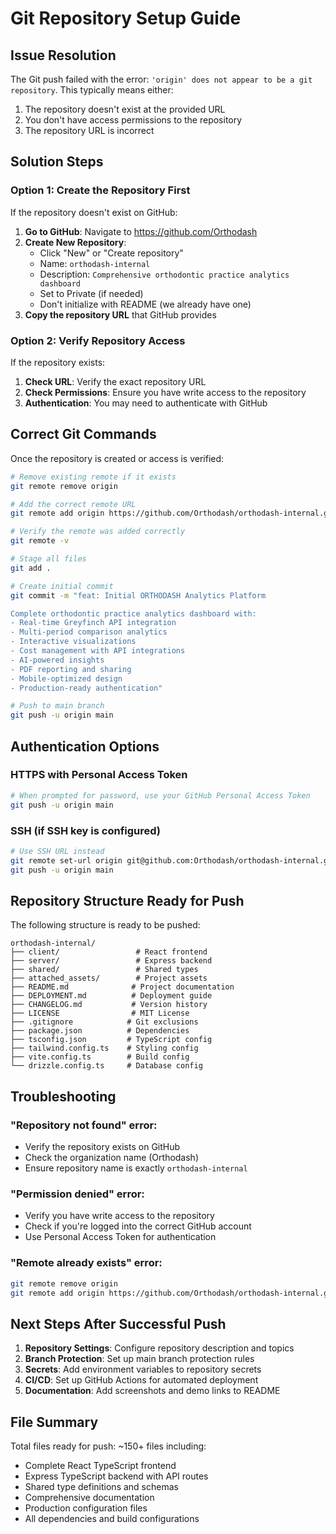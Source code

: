 # Git Repository Setup Guide

## Issue Resolution

The Git push failed with the error: `'origin' does not appear to be a git repository`. This typically means either:

1. The repository doesn't exist at the provided URL
2. You don't have access permissions to the repository
3. The repository URL is incorrect

## Solution Steps

### Option 1: Create the Repository First

If the repository doesn't exist on GitHub:

1. **Go to GitHub**: Navigate to https://github.com/Orthodash
2. **Create New Repository**: 
   - Click "New" or "Create repository"
   - Name: `orthodash-internal`
   - Description: `Comprehensive orthodontic practice analytics dashboard`
   - Set to Private (if needed)
   - Don't initialize with README (we already have one)
3. **Copy the repository URL** that GitHub provides

### Option 2: Verify Repository Access

If the repository exists:

1. **Check URL**: Verify the exact repository URL
2. **Check Permissions**: Ensure you have write access to the repository
3. **Authentication**: You may need to authenticate with GitHub

## Correct Git Commands

Once the repository is created or access is verified:

```bash
# Remove existing remote if it exists
git remote remove origin

# Add the correct remote URL
git remote add origin https://github.com/Orthodash/orthodash-internal.git

# Verify the remote was added correctly
git remote -v

# Stage all files
git add .

# Create initial commit
git commit -m "feat: Initial ORTHODASH Analytics Platform

Complete orthodontic practice analytics dashboard with:
- Real-time Greyfinch API integration
- Multi-period comparison analytics
- Interactive visualizations
- Cost management with API integrations
- AI-powered insights
- PDF reporting and sharing
- Mobile-optimized design
- Production-ready authentication"

# Push to main branch
git push -u origin main
```

## Authentication Options

### HTTPS with Personal Access Token
```bash
# When prompted for password, use your GitHub Personal Access Token
git push -u origin main
```

### SSH (if SSH key is configured)
```bash
# Use SSH URL instead
git remote set-url origin git@github.com:Orthodash/orthodash-internal.git
git push -u origin main
```

## Repository Structure Ready for Push

The following structure is ready to be pushed:

```
orthodash-internal/
├── client/                 # React frontend
├── server/                 # Express backend  
├── shared/                 # Shared types
├── attached_assets/        # Project assets
├── README.md              # Project documentation
├── DEPLOYMENT.md          # Deployment guide
├── CHANGELOG.md           # Version history
├── LICENSE                # MIT License
├── .gitignore            # Git exclusions
├── package.json          # Dependencies
├── tsconfig.json         # TypeScript config
├── tailwind.config.ts    # Styling config
├── vite.config.ts        # Build config
└── drizzle.config.ts     # Database config
```

## Troubleshooting

### "Repository not found" error:
- Verify the repository exists on GitHub
- Check the organization name (Orthodash)
- Ensure repository name is exactly `orthodash-internal`

### "Permission denied" error:
- Verify you have write access to the repository
- Check if you're logged into the correct GitHub account
- Use Personal Access Token for authentication

### "Remote already exists" error:
```bash
git remote remove origin
git remote add origin https://github.com/Orthodash/orthodash-internal.git
```

## Next Steps After Successful Push

1. **Repository Settings**: Configure repository description and topics
2. **Branch Protection**: Set up main branch protection rules  
3. **Secrets**: Add environment variables to repository secrets
4. **CI/CD**: Set up GitHub Actions for automated deployment
5. **Documentation**: Add screenshots and demo links to README

## File Summary

Total files ready for push: ~150+ files including:
- Complete React TypeScript frontend
- Express TypeScript backend with API routes
- Shared type definitions and schemas
- Comprehensive documentation
- Production configuration files
- All dependencies and build configurations